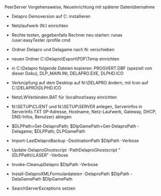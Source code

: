 PeerServer Vorgehensweise, Neueinrichtung mit späterer Datenübernahme

+ Delapro Demoversion auf C: installieren
+ Netzlaufwerk (N:) einrichten
+ Rechte testen, gegebenfalls Rechner neu starten: runas /user:easyTester /profile cmd
+ Ordner Delapro und Delagame nach N: verschieben
+ neuen Ordner C:\Delapro\Export\PDF\Temp einrichten
+ in C:\Delapro folgende Dateien kopieren: PROGVERT.DBF (speziell von dieser Doku), DLP_MAIN.INI, DELAPRO.EXE, DLPHD.ICO
+ Verknüpfung auf dem Desktop auf N:\DELAPRO ändern, mit Icon auf C:\DELAPRO\DLPHD.ICO
+ NetzLWVerbinden.BAT für \\localhost\easy einrichten
+ N:\SETUP\CLIENT und N:\SETUP\SERVER anlegen, Serverinfos in ServerInfo.TXT (IP-Adresse, Hostname, Netz-Laufwerk, Gateway, DHCP, DNS-Infos, Benutzer) ablegen

+ $DLPPath=Get-DelaproPath; $DlpGamePath=Get-DelaproPath -Delagame; $DLPPath; DLPGamePath
+ Import-LastDelaproBackup -DestinationPath $DlpPath -Verbose
+ Update-DelaproGhostscript -PathDelaproGhostscript "$($DLPPath)\LASER" -Verbose
+ Invoke-CleanupDelapro $DlpPath -Verbose
+ Install-DelaproXMLFormulardateien -DelaproPath $DlpPath -DelaGamePath $DlpGamePath
+ SearchServerExceptions setzen
